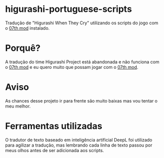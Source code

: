 # higurashi-portuguese-scripts
Tradução de "Higurashi When They Cry" utilizando os scripts do jogo com o [07th mod](https://07th-mod.com/) instalado.

# Porquê?
A tradução do time Higurashi Project está abandonada e não funciona com o [07th mod](https://07th-mod.com/) e eu quero muito que possam jogar com o [07th mod](https://07th-mod.com/).

# Aviso
As chances desse projeto ir para frente são muito baixas mas vou tentar o meu melhor.

# Ferramentas utilizadas
O tradutor de texto baseado em inteligência artificial DeepL foi utilizado para agilizar a tradução, mas lembrando cada linha de texto passou por meus olhos antes de ser adicionada aos scripts.